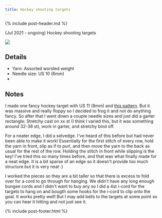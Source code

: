 ```yaml
---
title: Hockey shooting targets
---
```


{% include post-header.md %}

(Jul 2021 - ongoing) Hockey shooting targets

<img src="media/targets.jpg" style="max-width: 100%" />

## Details
- Yarn: Assorted worsted weight
- Needle size: US 10 (6mm)
- 

## Notes

I made one fancy hockey target with US 11 (8mm) and [this pattern](http://maggiesrags.com/dishcloth.pdf). But it was massive and really floppy so I decided to frog it and not do anything fancy. So after that I went down a couple needle sizes and just did a garter rectangle: Stretchy cast on xx st (I think I varied this, but it was something around 32-38 st), work in garter, and stretchy bind off. 

For a neater edge, I did a selvedge. I've heard of this before but had never been able to make it work! Essentially for the first stitch of every row, hold the yarn in front, slip as if to purl, and then move the yarn to the back as usual for the rest of the row. Holding the stitch in front while slipping is the key! I've tried this so many times before, and that was what finally made for a neat edge. It is a bit sparse of an edge so it doesn't provide too much structure but it is very neat :) 

I worked the pieces so they are a bit taller so that there is excess to fold over for a cord to go through for hanging. We didn't have any long enough bungee cords and I didn't want to buy any so I did a 4st i-cord for the targets to hang on and bougth some hooks for the i-cord to clip onto the goal. It works pretty well! But I may add bells to the targets at some point so you can hear it hitting and not just see it. 

{% include post-footer.html %}
